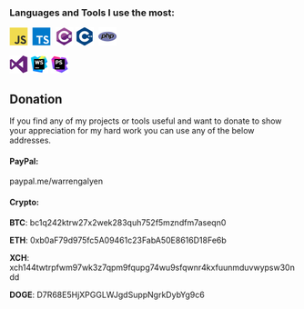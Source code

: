 
### Languages and Tools I use the most:

<a href="https://www.javascript.com/"><img src="https://github.com/devicons/devicon/blob/master/icons/javascript/javascript-original.svg" width="32"></a>&nbsp;
<a href="https://www.typescriptlang.org/"><img src="https://github.com/devicons/devicon/blob/master/icons/typescript/typescript-original.svg" width="32"></a>&nbsp;
<a href="https://docs.microsoft.com/en-us/dotnet/csharp/"><img src="https://github.com/devicons/devicon/blob/master/icons/csharp/csharp-original.svg" width="32"></a>&nbsp;<a href="https://www.cplusplus.com/"><img src="https://github.com/devicons/devicon/blob/master/icons/cplusplus/cplusplus-plain.svg" width="32"></a>&nbsp;
<a href="https://www.php.net/"><img src="https://github.com/devicons/devicon/blob/master/icons/php/php-original.svg" width="32"></a>

<a href="https://code.visualstudio.com/"><img src="https://github.com/devicons/devicon/blob/master/icons/visualstudio/visualstudio-plain.svg" width="32"></a>&nbsp;<a href="https://www.jetbrains.com/webstorm/"><img src="https://github.com/devicons/devicon/blob/master/icons/webstorm/webstorm-original.svg" width="32"></a>&nbsp;<a href="https://www.jetbrains.com/phpstorm/"><img src="https://github.com/devicons/devicon/blob/master/icons/phpstorm/phpstorm-original.svg" width="32"></a>&nbsp;


## Donation

If you find any of my projects or tools useful and want to donate to show your appreciation for my hard work you can use any of the below addresses.

#### PayPal:  

paypal.me/warrengalyen

#### Crypto:

**BTC**: bc1q242ktrw27x2wek283quh752f5mzndfm7aseqn0

**ETH**: 0xb0aF79d975fc5A09461c23FabA50E8616D18Fe6b

**XCH**: xch144twtrpfwm97wk3z7qpm9fqupg74wu9sfqwnr4kxfuunmduvwypsw30ndd

**DOGE**: D7R68E5HjXPGGLWJgdSuppNgrkDybYg9c6



